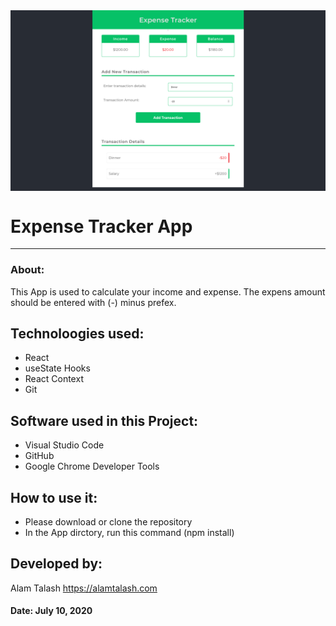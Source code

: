 <img src="./src/Expense-Tracker.png" width=700 align="middle" >

# Expense Tracker App

---

### About:

This App is used to calculate your income and expense. The expens amount should be entered with (-) minus prefex.

## Technoloogies used:

- React
- useState Hooks
- React Context
- Git

## Software used in this Project:

- Visual Studio Code
- GitHub
- Google Chrome Developer Tools

## How to use it:

- Please download or clone the repository
- In the App dirctory, run this command (npm install)

## Developed by:

Alam Talash
https://alamtalash.com

#### Date: July 10, 2020
